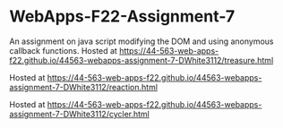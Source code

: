 # WebApps-F22-Assignment-7
An assignment on java script modifying the DOM and using anonymous callback functions.
Hosted at https://44-563-web-apps-f22.github.io/44563-webapps-assignment-7-DWhite3112/treasure.html

Hosted at https://44-563-web-apps-f22.github.io/44563-webapps-assignment-7-DWhite3112/reaction.html

Hosted at https://44-563-web-apps-f22.github.io/44563-webapps-assignment-7-DWhite3112/cycler.html
